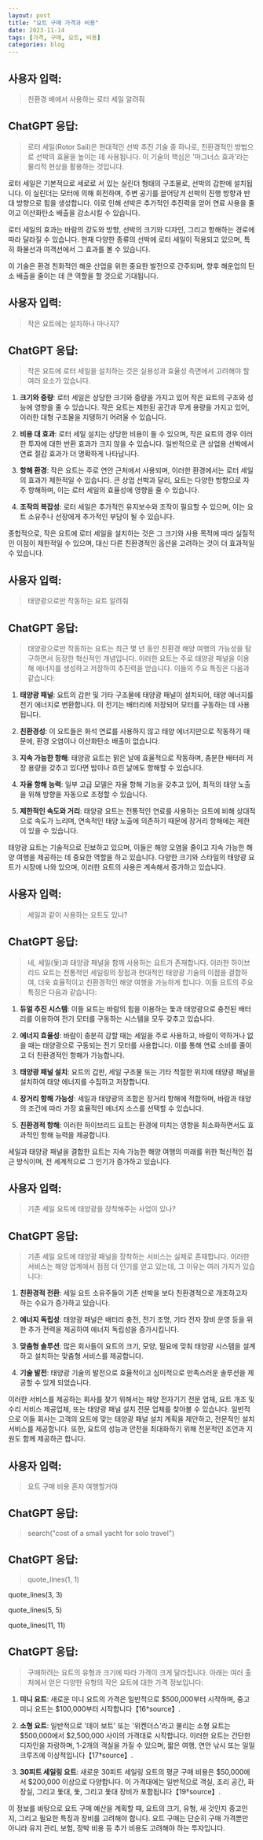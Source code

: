 ```yaml
---
layout: post
title: "요트 구매 가격과 비용"
date: 2023-11-14
tags: [가격, 구매, 요트, 비용]
categories: blog
---
```


## 사용자 입력:
> 친환경 배에서 사용하는 로터 세일 알려줘

## ChatGPT 응답:
> 로터 세일(Rotor Sail)은 현대적인 선박 추진 기술 중 하나로, 친환경적인 방법으로 선박의 효율을 높이는 데 사용됩니다. 이 기술의 핵심은 '마그너스 효과'라는 물리적 현상을 활용하는 것입니다.

로터 세일은 기본적으로 세로로 서 있는 실린더 형태의 구조물로, 선박의 갑판에 설치됩니다. 이 실린더는 모터에 의해 회전하며, 주변 공기를 끌어당겨 선박의 진행 방향과 반대 방향으로 힘을 생성합니다. 이로 인해 선박은 추가적인 추진력을 얻어 연료 사용을 줄이고 이산화탄소 배출을 감소시킬 수 있습니다.

로터 세일의 효과는 바람의 강도와 방향, 선박의 크기와 디자인, 그리고 항해하는 경로에 따라 달라질 수 있습니다. 현재 다양한 종류의 선박에 로터 세일이 적용되고 있으며, 특히 화물선과 여객선에서 그 효과를 볼 수 있습니다.

이 기술은 환경 친화적인 해운 산업을 위한 중요한 발전으로 간주되며, 향후 해운업의 탄소 배출을 줄이는 데 큰 역할을 할 것으로 기대됩니다.

## 사용자 입력:
> 작은 요트에는 설치하나 마나지?

## ChatGPT 응답:
> 작은 요트에 로터 세일을 설치하는 것은 실용성과 효율성 측면에서 고려해야 할 여러 요소가 있습니다. 

1. **크기와 중량**: 로터 세일은 상당한 크기와 중량을 가지고 있어 작은 요트의 구조와 성능에 영향을 줄 수 있습니다. 작은 요트는 제한된 공간과 무게 용량을 가지고 있어, 이러한 대형 구조물을 지탱하기 어려울 수 있습니다.

2. **비용 대 효과**: 로터 세일 설치는 상당한 비용이 들 수 있으며, 작은 요트의 경우 이러한 투자에 대한 반환 효과가 크지 않을 수 있습니다. 일반적으로 큰 상업용 선박에서 연료 절감 효과가 더 명확하게 나타납니다.

3. **항해 환경**: 작은 요트는 주로 연안 근처에서 사용되며, 이러한 환경에서는 로터 세일의 효과가 제한적일 수 있습니다. 큰 상업 선박과 달리, 요트는 다양한 방향으로 자주 항해하며, 이는 로터 세일의 효율성에 영향을 줄 수 있습니다.

4. **조작의 복잡성**: 로터 세일은 추가적인 유지보수와 조작이 필요할 수 있으며, 이는 요트 소유주나 선장에게 추가적인 부담이 될 수 있습니다.

종합적으로, 작은 요트에 로터 세일을 설치하는 것은 그 크기와 사용 목적에 따라 실질적인 이점이 제한적일 수 있으며, 대신 다른 친환경적인 옵션을 고려하는 것이 더 효과적일 수 있습니다.

## 사용자 입력:
> 태양광으로만 작동하는 요트 알려줘

## ChatGPT 응답:
> 태양광으로만 작동하는 요트는 최근 몇 년 동안 친환경 해양 여행의 가능성을 탐구하면서 등장한 혁신적인 개념입니다. 이러한 요트는 주로 태양광 패널을 이용해 에너지를 생성하고 저장하여 추진력을 얻습니다. 이들의 주요 특징은 다음과 같습니다:

1. **태양광 패널**: 요트의 갑판 및 기타 구조물에 태양광 패널이 설치되어, 태양 에너지를 전기 에너지로 변환합니다. 이 전기는 배터리에 저장되어 모터를 구동하는 데 사용됩니다.

2. **친환경성**: 이 요트들은 화석 연료를 사용하지 않고 태양 에너지만으로 작동하기 때문에, 환경 오염이나 이산화탄소 배출이 없습니다.

3. **지속 가능한 항해**: 태양광 요트는 맑은 날에 효율적으로 작동하며, 충분한 배터리 저장 용량을 갖추고 있다면 밤이나 흐린 날에도 항해할 수 있습니다.

4. **자율 항해 능력**: 일부 고급 모델은 자율 항해 기능을 갖추고 있어, 최적의 태양 노출을 위해 방향을 자동으로 조정할 수 있습니다.

5. **제한적인 속도와 거리**: 태양광 요트는 전통적인 연료를 사용하는 요트에 비해 상대적으로 속도가 느리며, 연속적인 태양 노출에 의존하기 때문에 장거리 항해에는 제한이 있을 수 있습니다.

태양광 요트는 기술적으로 진보하고 있으며, 이들은 해양 오염을 줄이고 지속 가능한 해양 여행을 제공하는 데 중요한 역할을 하고 있습니다. 다양한 크기와 스타일의 태양광 요트가 시장에 나와 있으며, 이러한 요트의 사용은 계속해서 증가하고 있습니다.

## 사용자 입력:
> 세일과 같이 사용하는 요트도 있나?

## ChatGPT 응답:
> 네, 세일(돛)과 태양광 패널을 함께 사용하는 요트가 존재합니다. 이러한 하이브리드 요트는 전통적인 세일링의 장점과 현대적인 태양광 기술의 이점을 결합하여, 더욱 효율적이고 친환경적인 해양 여행을 가능하게 합니다. 이들 요트의 주요 특징은 다음과 같습니다:

1. **듀얼 추진 시스템**: 이들 요트는 바람의 힘을 이용하는 돛과 태양광으로 충전된 배터리를 이용하여 전기 모터를 구동하는 시스템을 모두 갖추고 있습니다.

2. **에너지 효율성**: 바람이 충분히 강할 때는 세일을 주로 사용하고, 바람이 약하거나 없을 때는 태양광으로 구동되는 전기 모터를 사용합니다. 이를 통해 연료 소비를 줄이고 더 친환경적인 항해가 가능합니다.

3. **태양광 패널 설치**: 요트의 갑판, 세일 구조물 또는 기타 적절한 위치에 태양광 패널을 설치하여 태양 에너지를 수집하고 저장합니다.

4. **장거리 항해 가능성**: 세일과 태양광의 조합은 장거리 항해에 적합하며, 바람과 태양의 조건에 따라 가장 효율적인 에너지 소스를 선택할 수 있습니다.

5. **친환경적 항해**: 이러한 하이브리드 요트는 환경에 미치는 영향을 최소화하면서도 효과적인 항해 능력을 제공합니다.

세일과 태양광 패널을 결합한 요트는 지속 가능한 해양 여행의 미래를 위한 혁신적인 접근 방식이며, 전 세계적으로 그 인기가 증가하고 있습니다.

## 사용자 입력:
> 기존 세일 요트에 태양광을 장착해주는 사업이 있나?

## ChatGPT 응답:
> 기존 세일 요트에 태양광 패널을 장착하는 서비스는 실제로 존재합니다. 이러한 서비스는 해양 업계에서 점점 더 인기를 얻고 있는데, 그 이유는 여러 가지가 있습니다:

1. **친환경적 전환**: 세일 요트 소유주들이 기존 선박을 보다 친환경적으로 개조하고자 하는 수요가 증가하고 있습니다.

2. **에너지 독립성**: 태양광 패널은 배터리 충전, 전기 조명, 기타 전자 장비 운영 등을 위한 추가 전력을 제공하여 에너지 독립성을 증가시킵니다.

3. **맞춤형 솔루션**: 많은 회사들이 요트의 크기, 모양, 필요에 맞춰 태양광 시스템을 설계하고 설치하는 맞춤형 서비스를 제공합니다.

4. **기술 발전**: 태양광 기술의 발전으로 효율적이고 심미적으로 만족스러운 솔루션을 제공할 수 있게 되었습니다.

이러한 서비스를 제공하는 회사를 찾기 위해서는 해양 전자기기 전문 업체, 요트 개조 및 수리 서비스 제공업체, 또는 태양광 패널 설치 전문 업체를 찾아볼 수 있습니다. 일반적으로 이들 회사는 고객의 요트에 맞는 태양광 패널 설치 계획을 제안하고, 전문적인 설치 서비스를 제공합니다. 또한, 요트의 성능과 안전을 최대화하기 위해 전문적인 조언과 지원도 함께 제공하곤 합니다.

## 사용자 입력:
> 요트 구매 비용 혼자 여행할거야

## ChatGPT 응답:
> search("cost of a small yacht for solo travel")

## ChatGPT 응답:
> quote_lines(1, 1)

quote_lines(3, 3)

quote_lines(5, 5)

quote_lines(11, 11)

## ChatGPT 응답:
> 구매하려는 요트의 유형과 크기에 따라 가격이 크게 달라집니다. 아래는 여러 출처에서 얻은 다양한 유형의 작은 요트에 대한 가격 정보입니다:

1. **미니 요트**: 새로운 미니 요트의 가격은 일반적으로 $500,000부터 시작하며, 중고 미니 요트는 $100,000부터 시작합니다【16†source】.

2. **소형 요트**: 일반적으로 '데이 보트' 또는 '위켄더스'라고 불리는 소형 요트는 $500,000에서 $2,500,000 사이의 가격대로 시작합니다. 이러한 요트는 간단한 디자인을 자랑하며, 1-2개의 객실을 가질 수 있으며, 짧은 여행, 연안 낚시 또는 일일 크루즈에 이상적입니다【17†source】.

3. **30피트 세일링 요트**: 새로운 30피트 세일링 요트의 평균 구매 비용은 $50,000에서 $200,000 이상으로 다양합니다. 이 가격대에는 일반적으로 객실, 조리 공간, 화장실, 그리고 돛대, 돛, 그리고 돛대 장비가 포함됩니다【19†source】.

이 정보를 바탕으로 요트 구매 예산을 계획할 때, 요트의 크기, 유형, 새 것인지 중고인지, 그리고 필요한 특징과 장비를 고려해야 합니다. 요트 구매는 단순히 구매 가격뿐만 아니라 유지 관리, 보험, 정박 비용 등 추가 비용도 고려해야 하는 투자입니다.

